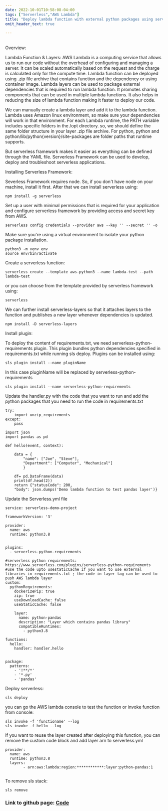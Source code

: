 ```yaml
---
date: 2022-10-01T10:58:08-04:00
tags: ["Serverless","AWS Lambda"]
title: "Deploy lambda function with external python packages using serverless framework. "
omit_header_text: true

---
```


<br/>
Overview: <br/>

Lambda Function & Layers: AWS Lambda is a computing service that allows us to run our code without the overhead of configuring and managing a server. It can be scaled automatically based on the request and the charge is calculated only for the compute time. Lambda function can be deployed using .zip file archive that contains function and the dependency or using container image. Lambda layers can be used to package external dependencies that is required to run lambda function. It promotes  sharing components that can be used in multiple lambda functions. It also helps in reducing the size of lambda function making it faster to deploy our code. 

We can manually create a lambda layer and add it to the lambda function. Lambda uses Amazon linux environment, so make sure your dependencies will work in that environment.  For each Lambda runtime, the PATH variable includes specific folders in the /opt directory. so, we should define the same folder structure in your layer .zip file archive. For python, python and python/lib/python{version}/site-packages are folder paths that runtime supports.

But serverless framework makes it easier as everything can be defined through the YAML file. Serverless Framework can be used to develop, deploy and troubleshoot serverless applications. 


Installing Serverless Framework:

Severless Framework requires node. So, if you don't have node on your machine, install it first. After that we can install serverless using: 

```
npm install -g serverless
```

Set up a user with minimal permissions that is required for your application and configure serverless framework by providing access and secret key from AWS.

```
serverless config credentials --provider aws --key '' --secret '' -o
```

Make sure you're using a virtual environment to isolate your python package installation.

```
python3 -m venv env
source env/bin/activate
```

Create a serverless function:

```
serverless create --template aws-python3 --name lambda-test --path lambda-test
```
or you can choose from the template provided by serverless framework using:

```
serverless
```

We can further install serverless-layers so that it attaches layers to the function and publishes a new layer whenever dependencies is updated.

```
npm install -D serverless-layers
```

Install plugin:

To deploy the content of requirements.txt, we need serverless-python-requirements plugin. This plugin bundles python dependencies specified in requirements.txt while running sls deploy. Plugins can be installed using:
```
sls plugin install --name pluginName
```
In this case pluginName will be replaced by serverless-python-requirements

```
sls plugin install --name serverless-python-requirements
```

Update the handler.py with the code that you want to run and add the python packages that you need to run the code in requirements.txt

```
try:
    import unzip_requirements
except:
    pass
    
import json
import pandas as pd

def hello(event, context):

    data = {
        "name": ["Joe", "Steve"],
        "Department": ["Computer", "Mechanical"]
        }
    
    df= pd.DataFrame(data)
    print(df.head(2))
    return {"statusCode": 200, 
    "body": json.dumps('Demo lambda function to test pandas layer')}
```

Update the Serverless.yml file

```
service: serverless-demo-project

frameworkVersion: '3'

provider:
  name: aws
  runtime: python3.8


plugins:
  - serverless-python-requirements

#serverless python requirements: https://www.serverless.com/plugins/serverless-python-requirements
#use the code upto usestaticCache if you want to use external libraries in requirements.txt ; the code in layer tag can be used to push AWS lambda layer
custom:
  pythonRequirements:
    dockerizePip: true
    zip: true
    useDownloadCache: false
    useStaticCache: false

    layer: 
      name: python-pandas
      description: "Layer which contains pandas library"
      compatibleRuntimes:
        - python3.8

functions:
  hello:
    handler: handler.hello
  

package:
  patterns:
    - '!**/*'
    - '*.py'
    - 'pandas'

```
Deploy serverless:

```
sls deploy
```

you can go the AWS lambda console to test the function or invoke function from console:

```
sls invoke -f 'functioname' --log
sls invoke -f hello --log
```

If you want to reuse the layer created after deploying this function, you can remove the custom code block and add layer arn to serverless.yml

```
provider:
  name: aws
  runtime: python3.8
  layers:
        - arn:aws:lambda:region:************:layer:python-pandas:1
        
```

To remove sls stack:
```
sls remove
```

### Link to github page: [Code](https://github.com/shikshya1/aws-serverless/tree/main/serverless-lambda-layer)
